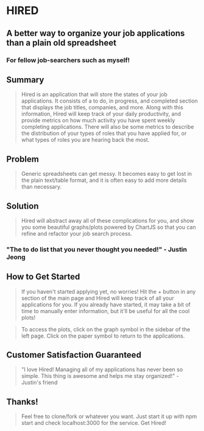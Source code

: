 # HIRED #

 
## A better way to organize your job applications than a plain old spreadsheet ##

### For fellow job-searchers such as myself! ###

## Summary ##
  > Hired is an application that will store the states of your job applications. It consists of a to do, in progress, and completed section that displays the job titles, companies, and more. Along with this information, Hired will keep track of your daily productivity, and provide metrics on how much activity you have spent weekly completing applications. There will also be some metrics to describe the distribution of your types of roles that you have applied for, or what types of roles you are hearing back the most. 

## Problem ##
  > Generic spreadsheets can get messy. It becomes easy to get lost in the plain text/table format, and it is often easy to add more details than necessary.

## Solution ##
  > Hired will abstract away all of these complications for you, and show you some beautiful graphs/plots powered by ChartJS so that you can refine and refactor your job search process.

### "The to do list that you never thought you needed!" - Justin Jeong ###

## How to Get Started ##
  > If you haven't started applying yet, no worries! Hit the + button in any section of the main page and Hired will keep track of all your applications for you. If you already have started, it may take a bit of time to manually enter information, but it'll be useful for all the cool plots!

  > To access the plots, click on the graph symbol in the sidebar of the left page. Click on the paper symbol to return to the applications.

## Customer Satisfaction Guaranteed ##
  > "I love Hired! Managing all of my applications has never been so simple. This thing is awesome and helps me stay organized!" - Justin's friend

## Thanks! ##
  > Feel free to clone/fork or whatever you want. Just start it up with npm start and check localhost:3000 for the service. Get Hired!
